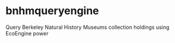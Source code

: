 # bnhmqueryengine

Query Berkeley Natural History Museums collection holdings using EcoEngine power
